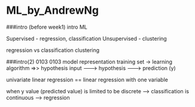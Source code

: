 # ML_by_AndrewNg

###intro (before week1)
intro ML

Supervised - regression, classification
Unsupervised - clustering 

regression vs classification
clustering 

###intro(2) 0103
0103
model representation
training set -> learning algorithm =>> hypothesis
            input ---> hypothesis ---> prediction (y)

univariate linear regression == linear regression with one variable

when y value (predicted value) is limited to be discrete --> classification
							   is continuous --> regression
